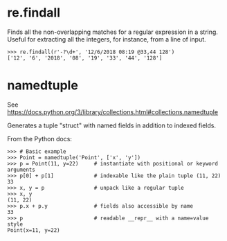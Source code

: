 # re.findall

Finds all the non-overlapping matches for a regular expression in a
string. Useful for extracting all the integers, for instance, from a
line of input.

```
>>> re.findall(r'-?\d+', '12/6/2018 08:19 @33,44 128')
['12', '6', '2018', '08', '19', '33', '44', '128']
```


# namedtuple

See https://docs.python.org/3/library/collections.html#collections.namedtuple

Generates a tuple "struct" with named fields in addition to indexed fields.

From the Python docs:

```
>>> # Basic example
>>> Point = namedtuple('Point', ['x', 'y'])
>>> p = Point(11, y=22)     # instantiate with positional or keyword arguments
>>> p[0] + p[1]             # indexable like the plain tuple (11, 22)
33
>>> x, y = p                # unpack like a regular tuple
>>> x, y
(11, 22)
>>> p.x + p.y               # fields also accessible by name
33
>>> p                       # readable __repr__ with a name=value style
Point(x=11, y=22)
```
